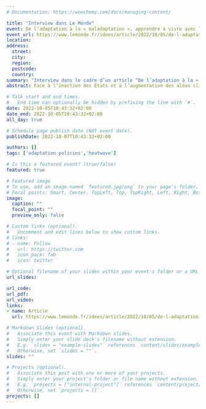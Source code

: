 ```yaml
---
# Documentation: https://wowchemy.com/docs/managing-content/

title: "Interview dans Le Monde"
event: De l’adaptation à la « maladaptation », apprendre à vivre avec le changement climatique
event_url: https://www.lemonde.fr/idees/article/2022/10/05/de-l-adaptation-a-la-maladaptation-apprendre-a-vivre-avec-le-changement-climatique_6144426_3232.html
location:
address:
  street:
  city:
  region:
  postcode:
  country:
summary: "Interview dans le cadre d’un article “De l’adaptation à la « maladaptation », apprendre à vivre avec le changement climatique“"
abstract: Face à l’inaction des Etats et à l’augmentation des aléas climatiques, l’adaptation au réchauffement est devenue un volet central de la recherche. Mais pour éviter les effets pervers, elle doit prendre en compte des enjeux d’équité et de justice, notamment liés au genre. Par Claire Legros.

# Talk start and end times.
#   End time can optionally be hidden by prefixing the line with `#`.
date: 2022-10-05T10:43:32+02:00
date_end: 2022-10-05T10:43:32+02:00
all_day: true

# Schedule page publish date (NOT event date).
publishDate: 2022-10-07T10:43:32+02:00

authors: []
tags: ['adaptation policies','heatwave']

# Is this a featured event? (true/false)
featured: true

# Featured image
# To use, add an image named `featured.jpg/png` to your page's folder. 
# Focal points: Smart, Center, TopLeft, Top, TopRight, Left, Right, BottomLeft, Bottom, BottomRight.
image:
  caption: ""
  focal_point: ""
  preview_only: false

# Custom links (optional).
#   Uncomment and edit lines below to show custom links.
# links:
# - name: Follow
#   url: https://twitter.com
#   icon_pack: fab
#   icon: twitter

# Optional filename of your slides within your event's folder or a URL.
url_slides:

url_code:
url_pdf:
url_video:
links:
- name: Article
  url: https://www.lemonde.fr/idees/article/2022/10/05/de-l-adaptation-a-la-maladaptation-apprendre-a-vivre-avec-le-changement-climatique_6144426_3232.html

# Markdown Slides (optional).
#   Associate this event with Markdown slides.
#   Simply enter your slide deck's filename without extension.
#   E.g. `slides = "example-slides"` references `content/slides/example-slides.md`.
#   Otherwise, set `slides = ""`.
slides: ""

# Projects (optional).
#   Associate this post with one or more of your projects.
#   Simply enter your project's folder or file name without extension.
#   E.g. `projects = ["internal-project"]` references `content/project/deep-learning/index.md`.
#   Otherwise, set `projects = []`.
projects: []
---
```

